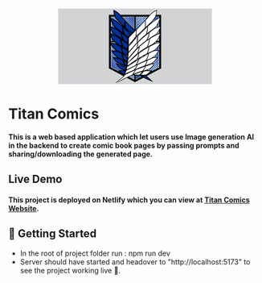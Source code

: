 <br />
<p align="center"><img src="./public/logo.png" height="150"></p>

# Titan Comics
#### This is a web based application which let users use Image generation AI in the backend to create comic book pages by passing prompts and sharing/downloading the generated page.

## Live Demo
#### This project is deployed on Netlify which you can view at [Titan Comics Website](https://stacklimit-community-qna-platform.onrender.com/).

## 🎪 Getting Started
<ul><li>In the root of project folder run : npm run dev</li><li>Server should have started and headover to "http://localhost:5173" to see the project working live 🙌.</li></ul>
